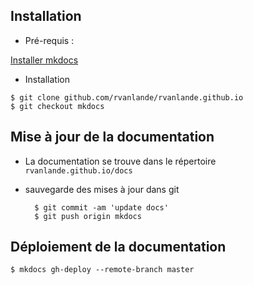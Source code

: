 ## Installation

* Pré-requis :

[Installer mkdocs](http://www.mkdocs.org/#installation)

* Installation

```
$ git clone github.com/rvanlande/rvanlande.github.io
$ git checkout mkdocs
```

## Mise à jour de la documentation

* La documentation se trouve dans le répertoire `rvanlande.github.io/docs`

* sauvegarde des mises à jour dans git

        $ git commit -am 'update docs'
        $ git push origin mkdocs

## Déploiement de la documentation

    $ mkdocs gh-deploy --remote-branch master
